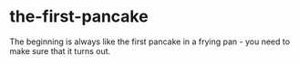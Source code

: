 # the-first-pancake
The beginning is always like the first pancake in a frying pan - you need to make sure that it turns out.
